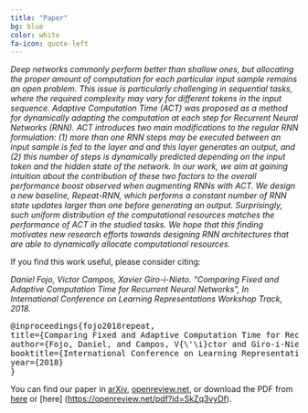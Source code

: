 ```yaml
---
title: "Paper"
bg: blue
color: white
fa-icon: quote-left
---
```


*Deep networks commonly perform better than shallow ones, but allocating the proper amount of computation for each particular input sample remains an open problem. This issue is particularly challenging in sequential tasks, where the required complexity may vary for different tokens in the input sequence. Adaptive Computation Time (ACT) was proposed as a method for dynamically adapting the computation at each step for Recurrent Neural Networks (RNN). ACT introduces two main modifications to the regular RNN formulation: (1) more than one RNN steps may be executed between an input sample is fed to the layer and and this layer generates an output, and (2) this number of steps is dynamically predicted depending on the input token and the hidden state of the network. In our work, we aim at gaining intuition about the contribution of these two factors to the overall performance boost observed when augmenting RNNs with ACT. We design a new baseline, Repeat-RNN, which performs a constant number of RNN state updates larger than one before generating an output. Surprisingly, such uniform distribution of the computational resources matches the performance of ACT in the studied tasks. We hope that this finding motivates new research efforts towards designing RNN architectures that are able to dynamically allocate computational resources.*


If you find this work useful, please consider citing:

<i>
Daniel Fojo, Victor Campos, Xavier Giro-i-Nieto. "Comparing Fixed and Adaptive Computation Time for Recurrent Neural Networks", In International Conference on Learning Representations Workshop Track, 2018.
</i>

<pre>
@inproceedings{fojo2018repeat,
title={Comparing Fixed and Adaptive Computation Time for Recurrent Neural Networks},
author={Fojo, Daniel, and Campos, V{\'\i}ctor and Giro-i-Nieto, Xavier},
booktitle={International Conference on Learning Representations Workshop Track},
year={2018}
}
</pre>



You can find our paper in [arXiv](https://arxiv.org/abs/1803.08165), [openreview.net](https://openreview.net/forum?id=SkZq3vyDf), or download the PDF from [here](https://github.com/imatge-upc/danifojo-2018-repeatrnn/raw/master/fojo-2018-iclrw-repeatrnn.pdf) or [here] (https://openreview.net/pdf?id=SkZq3vyDf).

